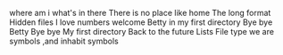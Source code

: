 where am i
what's in there
There is no place like home
The long format
Hidden files
I love numbers
welcome
Betty in my first directory
Bye bye Betty
Bye bye My first directory
Back to the future
Lists
File type
we are symbols ,and inhabit symbols
